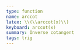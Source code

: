 ```yaml
---
type: function
name: arccot
latex: \\(\\arccot(x)\\)
keyboard: arccot(x)
summary: Inverse cotangent
tags: trig
---
```

